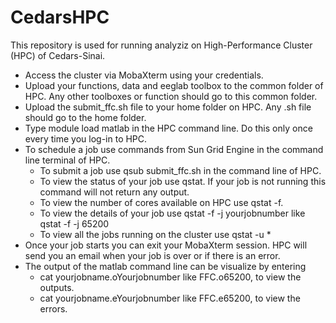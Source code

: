 # CedarsHPC
This repository is used for running analyziz on High-Performance Cluster (HPC) of Cedars-Sinai. 
 - Access the cluster via MobaXterm using your credentials. 
 - Upload your functions, data and eeglab toolbox to the common folder of HPC. Any other toolboxes or function should go to this common folder.  
 - Upload the submit_ffc.sh file to your home folder on HPC. Any .sh file should go to the home folder.  
 - Type module load matlab in the HPC command line. Do this only once every time you log-in to HPC. 
 - To schedule a job use commands from Sun Grid Engine in the command line terminal of HPC. 
     - To submit a job use qsub submit_ffc.sh in the command line of HPC. 
     - To view the status of your job use qstat. If your job is not running this command will not return any output.
     - To view the number of cores available on HPC use qstat -f.
     - To view the details of your job use qstat -f -j yourjobnumber like qstat -f -j 65200
     - To view all the jobs running on the cluster use qstat -u \*
 - Once your job starts you can exit your MobaXterm session. HPC will send you an email when your job is over or if there is an error. 
 - The output of the matlab command line can be visualize by entering 
      - cat yourjobname.oYourjobnumber like FFC.o65200, to view the outputs.
      - cat yourjobname.eYourjobnumber like FFC.e65200, to view the errors.
